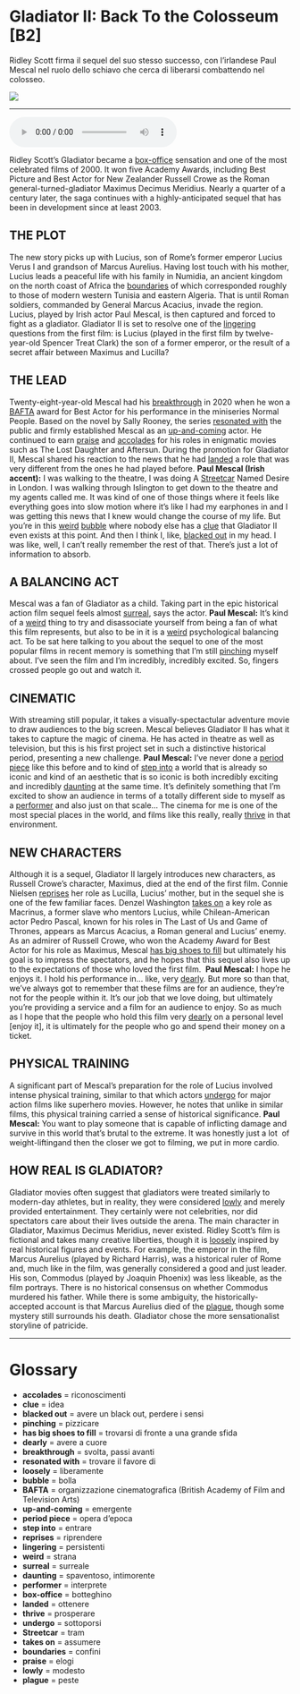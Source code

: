 # Gladiator II: Back To the Colosseum   [B2]

Ridley Scott firma il sequel del suo stesso successo, con l’irlandese Paul Mescal nel ruolo dello schiavo che cerca di liberarsi combattendo nel colosseo.

![](Gladiator%20II%20Back%20To%20the%20Colosseum.webp)

--------------

<div>
<audio controls autoplay>
    <source src="https:/raw.githubusercontent.com/dartie/speakup/main/2024-11/Gladiator%20II%20Back%20To%20the%20Colosseum.mp3" type="audio/mpeg">
</audio>
</div>


Ridley Scott’s Gladiator became a [box-office](## "botteghino") sensation and one of the most celebrated films of 2000. It won five Academy Awards, including Best Picture and Best Actor for New Zealander Russell Crowe as the Roman general-turned-gladiator Maximus Decimus Meridius. Nearly a quarter of a century later, the saga continues with a highly-anticipated sequel that has been in development since at least 2003.

## THE PLOT
The new story picks up with Lucius, son of Rome’s former emperor Lucius Verus I and grandson of Marcus Aurelius. Having lost touch with his mother, Lucius leads a peaceful life with his family in Numidia, an ancient kingdom on the north coast of Africa the [boundaries](## "confini") of which corresponded roughly to those of modern western Tunisia and eastern Algeria. That is until Roman soldiers, commanded by General Marcus Acacius, invade the region. Lucius, played by Irish actor Paul Mescal, is then captured and forced to fight as a gladiator. Gladiator II is set to resolve one of the [lingering](## "persistenti") questions from the first film: is Lucius (played in the first film by twelve-year-old Spencer Treat Clark) the son of a former emperor, or the result of a secret affair between Maximus and Lucilla?

## THE LEAD
Twenty-eight-year-old Mescal had his [breakthrough](## "svolta, passi avanti") in 2020 when he won a [BAFTA](## "organizzazione cinematografica (British Academy of Film and Television Arts)") award for Best Actor for his performance in the miniseries Normal People. Based on the novel by Sally Rooney, the series [resonated with](## "trovare il favore di") the public and firmly established Mescal as an [up-and-coming](## "emergente") actor. He continued to earn [praise](## "elogi") and [accolades](## "riconoscimenti") for his roles in enigmatic movies such as The Lost Daughter and Aftersun. During the promotion for Gladiator II, Mescal shared his reaction to the news that he had [landed](## "ottenere") a role that was very different from the ones he had played before.
**Paul Mescal (Irish accent):** I was walking to the theatre, I was doing A [Streetcar](## "tram") Named Desire in London. I was walking through Islington to get down to the theatre and my agents called me. It was kind of one of those things where it feels like everything goes into slow motion where it’s like I had my earphones in and I was getting this news that I knew would change the course of my life. But you’re in this [weird](## "strana") [bubble](## "bolla") where nobody else has a [clue](## "idea") that Gladiator II even exists at this point. And then I think I, like, [blacked out](## "avere un black out, perdere i sensi") in my head. I was like, well, I can’t really remember the rest of that. There’s just a lot of information to absorb.

## A BALANCING ACT
Mescal was a fan of Gladiator as a child. Taking part in the epic historical action film sequel feels almost [surreal](## "surreale"), says the actor.
**Paul Mescal:** It’s kind of a [weird](## "strana") thing to try and disassociate yourself from being a fan of what this film represents, but also to be in it is a [weird](## "strana") psychological balancing act. To be sat here talking to you about the sequel to one of the most popular films in recent memory is something that I’m still [pinching](## "pizzicare") myself about. I’ve seen the film and I’m incredibly, incredibly excited. So, fingers crossed people go out and watch it.

## CINEMATIC
With streaming still popular, it takes a visually-spectactular adventure movie to draw audiences to the big screen. Mescal believes Gladiator II has what it takes to capture the magic of cinema. He has acted in theatre as well as television, but this is his first project set in such a distinctive historical period, presenting a new challenge.
**Paul Mescal:** I’ve never done a [period piece](## "opera d’epoca") like this before and to kind of [step into](## "entrare") a world that is already so iconic and kind of an aesthetic that is so iconic is both incredibly exciting and incredibly [daunting](## "spaventoso, intimorente") at the same time. It’s definitely something that I’m excited to show an audience in terms of a totally different side to myself as a [performer](## "interprete") and also just on that scale… The cinema for me is one of the most special places in the world, and films like this really, really [thrive](## "prosperare") in that environment. 

## NEW CHARACTERS
Although it is a sequel, Gladiator II largely introduces new characters, as Russell Crowe’s character, Maximus, died at the end of the first film. Connie Nielsen [reprises](## "riprendere") her role as Lucilla, Lucius’ mother, but in the sequel she is one of the few familiar faces. Denzel Washington [takes on](## "assumere") a key role as Macrinus, a former slave who mentors Lucius, while Chilean-American actor Pedro Pascal, known for his roles in The Last of Us and Game of Thrones, appears as Marcus Acacius, a Roman general and Lucius’ enemy. As an admirer of Russell Crowe, who won the Academy Award for Best Actor for his role as Maximus, Mescal [has big shoes to fill](## "trovarsi di fronte a una grande sfida") but ultimately his goal is to impress the spectators, and he hopes that this sequel also lives up to the expectations of those who loved the first film. 
**Paul Mescal:** I hope he enjoys it. I hold his performance in... like, very [dearly](## "avere a cuore"). But more so than that, we’ve always got to remember that these films are for an audience, they’re not for the people within it. It’s our job that we love doing, but ultimately you’re providing a service and a film for an audience to enjoy. So as much as I hope that the people who hold this film very [dearly](## "avere a cuore") on a personal level [enjoy it], it is ultimately for the people who go and spend their money on a ticket.

## PHYSICAL TRAINING
A significant part of Mescal’s preparation for the role of Lucius involved intense physical training, similar to that which actors [undergo](## "sottoporsi") for major action films like superhero movies. However, he notes that unlike in similar films, this physical training carried a sense of historical significance.
**Paul Mescal:** You want to play someone that is capable of inflicting damage and survive in this world that’s brutal to the extreme. It was honestly just a lot  of weight-liftingand then the closer we got to filming, we put in more cardio.  

## HOW REAL IS GLADIATOR?
Gladiator movies often suggest that gladiators were treated similarly to modern-day athletes, but in reality, they were considered [lowly](## "modesto") and merely provided entertainment. They certainly were not celebrities, nor did spectators care about their lives outside the arena. The main character in Gladiator, Maximus Decimus Meridius, never existed. Ridley Scott’s film is fictional and takes many creative liberties, though it is [loosely](## "liberamente") inspired by real historical figures and events. For example, the emperor in the film, Marcus Aurelius (played by Richard Harris), was a historical ruler of Rome and, much like in the film, was generally considered a good and just leader. His son, Commodus (played by Joaquin Phoenix) was less likeable, as the film portrays. There is no historical consensus on whether Commodus murdered his father. While there is some ambiguity, the historically-accepted account is that Marcus Aurelius died of the [plague](## "peste"), though some mystery still surrounds his death. Gladiator chose the more sensationalist storyline of patricide.
 

--------------

<div style = "display:block; clear:both; page-break-after:always;"></div>

# Glossary
* **accolades** = riconoscimenti
* **clue** = idea
* **blacked out** = avere un black out, perdere i sensi
* **pinching** = pizzicare
* **has big shoes to fill** = trovarsi di fronte a una grande sfida
* **dearly** = avere a cuore
* **breakthrough** = svolta, passi avanti
* **resonated with** = trovare il favore di
* **loosely** = liberamente
* **bubble** = bolla
* **BAFTA** = organizzazione cinematografica (British Academy of Film and Television Arts)
* **up-and-coming** = emergente
* **period piece** = opera d’epoca
* **step into** = entrare
* **reprises** = riprendere
* **lingering** = persistenti
* **weird** = strana
* **surreal** = surreale
* **daunting** = spaventoso, intimorente
* **performer** = interprete
* **box-office** = botteghino
* **landed** = ottenere
* **thrive** = prosperare
* **undergo** = sottoporsi
* **Streetcar** = tram
* **takes on** = assumere
* **boundaries** = confini
* **praise** = elogi
* **lowly** = modesto
* **plague** = peste
